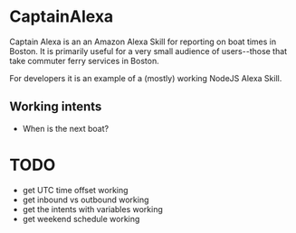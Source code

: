 CaptainAlexa
============

Captain Alexa is an an Amazon Alexa Skill for reporting on boat times in Boston.  It is primarily useful for a very small audience of users--those that take commuter ferry services in Boston.

For developers it is an example of a (mostly) working NodeJS Alexa Skill.

## Working intents
* When is the next boat?

# TODO
* get UTC time offset working
* get inbound vs outbound working
* get the intents with variables working
* get weekend schedule working